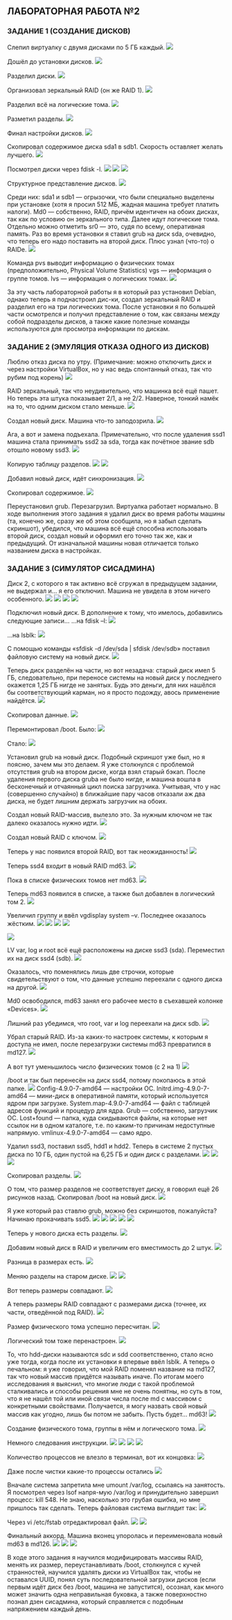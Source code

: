 ## ЛАБОРАТОРНАЯ РАБОТА №2

### ЗАДАНИЕ 1 (СОЗДАНИЕ ДИСКОВ)

Слепил виртуалку с двумя дисками по 5 ГБ каждый.
![](https://github.com/NickolayGordeev/JIA6OPATOPHbIE_PA6OTbI/blob/master/Laba%202/Screenshots/Task_1-01.jpg)

Дошёл до установки дисков.
![](https://github.com/NickolayGordeev/JIA6OPATOPHbIE_PA6OTbI/blob/master/Laba%202/Screenshots/Task_1-02.jpg)

Разделил диски.
![](https://github.com/NickolayGordeev/JIA6OPATOPHbIE_PA6OTbI/blob/master/Laba%202/Screenshots/Task_1-03.jpg)

Организовал зеркальный RAID (он же RAID 1).
![](https://github.com/NickolayGordeev/JIA6OPATOPHbIE_PA6OTbI/blob/master/Laba%202/Screenshots/Task_1-04.jpg)

Разделил всё на логические тома.
![](https://github.com/NickolayGordeev/JIA6OPATOPHbIE_PA6OTbI/blob/master/Laba%202/Screenshots/Task_1-05.jpg)

Разметил разделы.
![](https://github.com/NickolayGordeev/JIA6OPATOPHbIE_PA6OTbI/blob/master/Laba%202/Screenshots/Task_1-06.jpg)

Финал настройки дисков.
![](https://github.com/NickolayGordeev/JIA6OPATOPHbIE_PA6OTbI/blob/master/Laba%202/Screenshots/Task_1-07.jpg)

Скопировал содержимое диска sda1 в sdb1. Скорость оставляет желать лучшего.
![](https://github.com/NickolayGordeev/JIA6OPATOPHbIE_PA6OTbI/blob/master/Laba%202/Screenshots/Task_1-08.jpg)

Посмотрел диски через fdisk -l.
![](https://github.com/NickolayGordeev/JIA6OPATOPHbIE_PA6OTbI/blob/master/Laba%202/Screenshots/Task_1-09.jpg)
![](https://github.com/NickolayGordeev/JIA6OPATOPHbIE_PA6OTbI/blob/master/Laba%202/Screenshots/Task_1-10.jpg)
![](https://github.com/NickolayGordeev/JIA6OPATOPHbIE_PA6OTbI/blob/master/Laba%202/Screenshots/Task_1-11.jpg)

Структурное представление дисков.
![](https://github.com/NickolayGordeev/JIA6OPATOPHbIE_PA6OTbI/blob/master/Laba%202/Screenshots/Task_1-12.jpg)

Среди них: sda1 и sdb1 — огрызочки, что были специально выделены при установке (хотя я просил 512 МБ, жадная машина требует платить налоги). Md0 — собственно, RAID, причём идентичен на обоих дисках, так как по условию он зеркального типа. Далее идут логические тома. Отдельно можно отметить sr0 — это, судя по всему, оперативная память. Раз во время установки я ставил grub на диск sda, очевидно, что теперь его надо поставить на второй диск. Плюс узнал (что-то) о RAIDе.
![](https://github.com/NickolayGordeev/JIA6OPATOPHbIE_PA6OTbI/blob/master/Laba%202/Screenshots/Task_1-13.jpg)

Команда pvs выводит информацию о физических томах (предположительно, Physical Volume Statistics)
vgs — информация о группе томов.
lvs — информация о логических томах.
![](https://github.com/NickolayGordeev/JIA6OPATOPHbIE_PA6OTbI/blob/master/Laba%202/Screenshots/Task_1-14.jpg)

За эту часть лабораторной работы я в который раз установил Debian, однако теперь я поднастроил дис-ки, создал зеркальный RAID и разделил его на три логических тома. После установки я по большей части осмотрелся и получил представление о том, как связаны между собой подразделы дисков, а также какие полезные команды используются для просмотра информации по дискам.

### ЗАДАНИЕ 2 (ЭМУЛЯЦИЯ ОТКАЗА ОДНОГО ИЗ ДИСКОВ)

Люблю отказ диска по утру. (Примечание: можно отключить диск и через настройки VirtualBox, но у нас ведь спонтанный отказ, так что рубим под корень)
![](https://github.com/NickolayGordeev/JIA6OPATOPHbIE_PA6OTbI/blob/master/Laba%202/Screenshots/Task_2-01.JPG)

RAID зеркальный, так что неудивительно, что машинка всё ещё пашет. Но теперь эта штука показывает 2/1, а не 2/2. Наверное, тонкий намёк на то, что одним диском стало меньше.
![](https://github.com/NickolayGordeev/JIA6OPATOPHbIE_PA6OTbI/blob/master/Laba%202/Screenshots/Task_2-02.JPG)

Создал новый диск. Машина что-то заподозрила.
![](https://github.com/NickolayGordeev/JIA6OPATOPHbIE_PA6OTbI/blob/master/Laba%202/Screenshots/Task_2-03.JPG)

Ага, а вот и замена подъехала. Примечательно, что после удаления ssd1 машина стала принимать ssd2 за sda, тогда как почётное звание sdb отошло новому ssd3.
![](https://github.com/NickolayGordeev/JIA6OPATOPHbIE_PA6OTbI/blob/master/Laba%202/Screenshots/Task_2-04.JPG)

Копирую таблицу разделов.
![](https://github.com/NickolayGordeev/JIA6OPATOPHbIE_PA6OTbI/blob/master/Laba%202/Screenshots/Task_2-05.JPG)
![](https://github.com/NickolayGordeev/JIA6OPATOPHbIE_PA6OTbI/blob/master/Laba%202/Screenshots/Task_2-06.JPG)

Добавил новый диск, идёт синхронизация.
![](https://github.com/NickolayGordeev/JIA6OPATOPHbIE_PA6OTbI/blob/master/Laba%202/Screenshots/Task_2-07.JPG)

Скопировал содержимое.
![](https://github.com/NickolayGordeev/JIA6OPATOPHbIE_PA6OTbI/blob/master/Laba%202/Screenshots/Task_2-08.JPG)

Переустановил grub. Перезагрузил. Виртуалка работает нормально.
В ходе выполнения этого задания я удалил диск во время работы машины (та, конечно же, сразу же об этом сообщила, но я забыл сделать скриншот), убедился, что машина всё ещё способна использовать второй диск, создал новый и оформил его точно так же, как и предыдущий. От изначальной машины новая отличается только названием диска в настройках.

### ЗАДАНИЕ 3 (СИМУЛЯТОР СИСАДМИНА)

Диск 2, с которого я так активно всё сгружал в предыдущем задании, не выдержал и… я его отключил. Машина не увидела в этом ничего особенного.
![](https://github.com/NickolayGordeev/JIA6OPATOPHbIE_PA6OTbI/blob/master/Laba%202/Screenshots/Task_3-01.JPG)
![](https://github.com/NickolayGordeev/JIA6OPATOPHbIE_PA6OTbI/blob/master/Laba%202/Screenshots/Task_3-02.JPG)
![](https://github.com/NickolayGordeev/JIA6OPATOPHbIE_PA6OTbI/blob/master/Laba%202/Screenshots/Task_3-03.JPG)
![](https://github.com/NickolayGordeev/JIA6OPATOPHbIE_PA6OTbI/blob/master/Laba%202/Screenshots/Task_3-04.JPG)

Подключил новый диск. В дополнение к тому, что имелось, добавились следующие записи…
…на fdisk –l:
![](https://github.com/NickolayGordeev/JIA6OPATOPHbIE_PA6OTbI/blob/master/Laba%202/Screenshots/Task_3-05.JPG)

…на lsblk:
![](https://github.com/NickolayGordeev/JIA6OPATOPHbIE_PA6OTbI/blob/master/Laba%202/Screenshots/Task_3-06.JPG)

С помощью команды «sfdisk -d /dev/sda | sfdisk /dev/sdb» поставил файловую систему на новый диск.
![](https://github.com/NickolayGordeev/JIA6OPATOPHbIE_PA6OTbI/blob/master/Laba%202/Screenshots/Task_3-07.JPG)

Теперь диск разделён на части, но вот незадача: старый диск имел 5 ГБ, следовательно, при переносе системы на новый диск у последнего окажется 1,25 ГБ нигде не занятых. Будь это деньги, для них нашёлся бы соответствующий карман, но я просто подожду, авось применение найдётся.
![](https://github.com/NickolayGordeev/JIA6OPATOPHbIE_PA6OTbI/blob/master/Laba%202/Screenshots/Task_3-08.JPG)

Скопировал данные.
![](https://github.com/NickolayGordeev/JIA6OPATOPHbIE_PA6OTbI/blob/master/Laba%202/Screenshots/Task_3-09.JPG)

Перемонтировал /boot.
Было:
![](https://github.com/NickolayGordeev/JIA6OPATOPHbIE_PA6OTbI/blob/master/Laba%202/Screenshots/Task_3-10.JPG)

Стало:
![](https://github.com/NickolayGordeev/JIA6OPATOPHbIE_PA6OTbI/blob/master/Laba%202/Screenshots/Task_3-11.JPG)

Установил grub на новый диск. Подобный скриншот уже был, но я поясню, зачем мы это делаем. Я уже столкнулся с проблемой отсутствия grub на втором диске, когда взял старый бэкап. После удаления первого диска grubа не было нигде, и машина вошла в бесконечный и отчаянный цикл поиска загрузчика. Учитывая, что у нас (совершенно случайно) в ближайшие пару часов отказали аж два диска, не будет лишним держать загрузчик на обоих.

Создал новый RAID-массив, вылезло это. За нужным ключом не так далеко оказалось нужно идти.
![](https://github.com/NickolayGordeev/JIA6OPATOPHbIE_PA6OTbI/blob/master/Laba%202/Screenshots/Task_3-12.JPG)

Создал новый RAID с ключом.
![](https://github.com/NickolayGordeev/JIA6OPATOPHbIE_PA6OTbI/blob/master/Laba%202/Screenshots/Task_3-13.JPG)

Теперь у нас появился второй RAID, вот так неожиданность!
![](https://github.com/NickolayGordeev/JIA6OPATOPHbIE_PA6OTbI/blob/master/Laba%202/Screenshots/Task_3-14.JPG)

Теперь ssd4 входит в новый RAID md63.
![](https://github.com/NickolayGordeev/JIA6OPATOPHbIE_PA6OTbI/blob/master/Laba%202/Screenshots/Task_3-15.JPG)

Пока в списке физических томов нет md63.
![](https://github.com/NickolayGordeev/JIA6OPATOPHbIE_PA6OTbI/blob/master/Laba%202/Screenshots/Task_3-16.JPG)

Теперь md63 появился в списке, а также был добавлен в логический том 2.
![](https://github.com/NickolayGordeev/JIA6OPATOPHbIE_PA6OTbI/blob/master/Laba%202/Screenshots/Task_3-17.JPG)

Увеличил группу и ввёл vgdisplay system –v. Последнее оказалось жёстким.
![](https://github.com/NickolayGordeev/JIA6OPATOPHbIE_PA6OTbI/blob/master/Laba%202/Screenshots/Task_3-18.JPG)
![](https://github.com/NickolayGordeev/JIA6OPATOPHbIE_PA6OTbI/blob/master/Laba%202/Screenshots/Task_3-19.JPG)
![](https://github.com/NickolayGordeev/JIA6OPATOPHbIE_PA6OTbI/blob/master/Laba%202/Screenshots/Task_3-20.JPG)
![](https://github.com/NickolayGordeev/JIA6OPATOPHbIE_PA6OTbI/blob/master/Laba%202/Screenshots/Task_3-21.JPG)

![](https://github.com/NickolayGordeev/JIA6OPATOPHbIE_PA6OTbI/blob/master/Laba%202/Screenshots/Task_3-22.JPG)

LV var, log и root всё ещё расположены на диске ssd3 (sda). Переместил их на диск ssd4 (sdb).
![](https://github.com/NickolayGordeev/JIA6OPATOPHbIE_PA6OTbI/blob/master/Laba%202/Screenshots/Task_3-23.JPG)

Оказалось, что поменялись лишь две строчки, которые свидетельствуют о том, что данные успешно переехали с одного диска на другой.
![](https://github.com/NickolayGordeev/JIA6OPATOPHbIE_PA6OTbI/blob/master/Laba%202/Screenshots/Task_3-24.JPG)

Md0 освободился, md63 занял его рабочее место в съехавшей колонке «Devices».
![](https://github.com/NickolayGordeev/JIA6OPATOPHbIE_PA6OTbI/blob/master/Laba%202/Screenshots/Task_3-25.JPG)

Лишний раз убедимся, что root, var и log переехали на диск sdb.
![](https://github.com/NickolayGordeev/JIA6OPATOPHbIE_PA6OTbI/blob/master/Laba%202/Screenshots/Task_3-26.JPG)

Убрал старый RAID. Из-за каких-то настроек системы, к которым я доступа не имел, после перезагрузки системы md63 превратился в md127.
![](https://github.com/NickolayGordeev/JIA6OPATOPHbIE_PA6OTbI/blob/master/Laba%202/Screenshots/Task_3-27.JPG)

А вот тут уменьшилось число физических томов (с 2 на 1)
![](https://github.com/NickolayGordeev/JIA6OPATOPHbIE_PA6OTbI/blob/master/Laba%202/Screenshots/Task_3-28.JPG)

/boot и так был перенесён на диск ssd4, потому покопаюсь в этой папке.
![](https://github.com/NickolayGordeev/JIA6OPATOPHbIE_PA6OTbI/blob/master/Laba%202/Screenshots/Task_3-29.JPG)
Config-4.9.0-7-amd64 — настройки ОС.
Initrd.img-4.9.0-7-amd64 — мини-диск в оперативной памяти, который используется ядром при загрузке.
System.map-4.9.0-7-amd64 — файл с таблицей адресов функций и процедур для ядра.
Grub — собственно, загрузчик ОС.
Lost+found — папка, куда скидываются файлы, на которые нет ссылок ни в одном каталоге, т.е. по каким-то причинам недоступные напрямую.
vmlinux-4.9.0-7-amd64 — само ядро.

Удалил ssd3, поставил ssd5, hdd1 и hdd2. Теперь в системе 2 пустых диска по 10 ГБ, один пустой на 6,25 ГБ и один диск с разделами.
![](https://github.com/NickolayGordeev/JIA6OPATOPHbIE_PA6OTbI/blob/master/Laba%202/Screenshots/Task_3-30.JPG)
![](https://github.com/NickolayGordeev/JIA6OPATOPHbIE_PA6OTbI/blob/master/Laba%202/Screenshots/Task_3-31.JPG)
![](https://github.com/NickolayGordeev/JIA6OPATOPHbIE_PA6OTbI/blob/master/Laba%202/Screenshots/Task_3-32.JPG)

Скопировал разделы.
![](https://github.com/NickolayGordeev/JIA6OPATOPHbIE_PA6OTbI/blob/master/Laba%202/Screenshots/Task_3-33.JPG)

О том, что размер разделов не соответствует диску, я говорил ещё 26 рисунков назад.
Скопировал /boot на новый диск.
![](https://github.com/NickolayGordeev/JIA6OPATOPHbIE_PA6OTbI/blob/master/Laba%202/Screenshots/Task_3-34.JPG)

Я уже который раз ставлю grub, можно без скриншотов, пожалуйста?
Начинаю прокачивать ssd5.
![](https://github.com/NickolayGordeev/JIA6OPATOPHbIE_PA6OTbI/blob/master/Laba%202/Screenshots/Task_3-35.JPG)
![](https://github.com/NickolayGordeev/JIA6OPATOPHbIE_PA6OTbI/blob/master/Laba%202/Screenshots/Task_3-36.JPG)
![](https://github.com/NickolayGordeev/JIA6OPATOPHbIE_PA6OTbI/blob/master/Laba%202/Screenshots/Task_3-37.JPG)
![](https://github.com/NickolayGordeev/JIA6OPATOPHbIE_PA6OTbI/blob/master/Laba%202/Screenshots/Task_3-38.JPG)
![](https://github.com/NickolayGordeev/JIA6OPATOPHbIE_PA6OTbI/blob/master/Laba%202/Screenshots/Task_3-39.JPG)

Теперь у нового диска есть разделы.
![](https://github.com/NickolayGordeev/JIA6OPATOPHbIE_PA6OTbI/blob/master/Laba%202/Screenshots/Task_3-40.JPG)

Добавим новый диск в RAID и увеличим его вместимость до 2 штук.
![](https://github.com/NickolayGordeev/JIA6OPATOPHbIE_PA6OTbI/blob/master/Laba%202/Screenshots/Task_3-41.JPG)

Разница в размерах есть.
![](https://github.com/NickolayGordeev/JIA6OPATOPHbIE_PA6OTbI/blob/master/Laba%202/Screenshots/Task_3-42.JPG)

Меняю разделы на старом диске.
![](https://github.com/NickolayGordeev/JIA6OPATOPHbIE_PA6OTbI/blob/master/Laba%202/Screenshots/Task_3-43.JPG)
![](https://github.com/NickolayGordeev/JIA6OPATOPHbIE_PA6OTbI/blob/master/Laba%202/Screenshots/Task_3-44.JPG)

Вот теперь размеры совпадают.
![](https://github.com/NickolayGordeev/JIA6OPATOPHbIE_PA6OTbI/blob/master/Laba%202/Screenshots/Task_3-45.JPG)

А теперь размеры RAID совпадают с размерами диска (точнее, их части, отведённой под RAID).
![](https://github.com/NickolayGordeev/JIA6OPATOPHbIE_PA6OTbI/blob/master/Laba%202/Screenshots/Task_3-46.JPG)

Размер физического тома успешно пересчитан.
![](https://github.com/NickolayGordeev/JIA6OPATOPHbIE_PA6OTbI/blob/master/Laba%202/Screenshots/Task_3-47.JPG)

Логический том тоже перенастроен.
![](https://github.com/NickolayGordeev/JIA6OPATOPHbIE_PA6OTbI/blob/master/Laba%202/Screenshots/Task_3-48.JPG)

То, что hdd-диски называются sdc и sdd соответственно, стало ясно уже тогда, когда после их установки я впервые ввёл lsblk. А теперь о печальном: я уже говорил, что мой RAID поменял название на md127, так что новый массив придётся называть иначе. По итогам моего исследования я выяснил, что многие люди с такой проблемой сталкивались и способы решения мне не очень понятны, но суть в том, что я не нашёл той или иной связи числа после md с массивом с конкретными свойствами. Получается, я могу назвать свой новый массив как угодно, лишь бы потом не забыть. Пусть будет… md63!
![](https://github.com/NickolayGordeev/JIA6OPATOPHbIE_PA6OTbI/blob/master/Laba%202/Screenshots/Task_3-49.JPG)

Создание физического тома, группы в нём и логического тома.
![](https://github.com/NickolayGordeev/JIA6OPATOPHbIE_PA6OTbI/blob/master/Laba%202/Screenshots/Task_3-50.JPG)

Немного следования инструкции.
![](https://github.com/NickolayGordeev/JIA6OPATOPHbIE_PA6OTbI/blob/master/Laba%202/Screenshots/Task_3-51.JPG)
![](https://github.com/NickolayGordeev/JIA6OPATOPHbIE_PA6OTbI/blob/master/Laba%202/Screenshots/Task_3-52.JPG)
![](https://github.com/NickolayGordeev/JIA6OPATOPHbIE_PA6OTbI/blob/master/Laba%202/Screenshots/Task_3-53.JPG)
![](https://github.com/NickolayGordeev/JIA6OPATOPHbIE_PA6OTbI/blob/master/Laba%202/Screenshots/Task_3-54.JPG)

Количество процессов не влезло в терминал, вот их концовка:
![](https://github.com/NickolayGordeev/JIA6OPATOPHbIE_PA6OTbI/blob/master/Laba%202/Screenshots/Task_3-55.JPG)

Даже после чистки какие-то процессы остались
![](https://github.com/NickolayGordeev/JIA6OPATOPHbIE_PA6OTbI/blob/master/Laba%202/Screenshots/Task_3-56.JPG)

Вначале система запретила мне umount /var/log, ссылаясь на занятость. Я посмотрел через lsof напря-мую /var/log и принудительно завершил процесс: kill 548. Не знаю, насколько это грубая ошибка, но мне пришлось так сделать. Теперь файловая система выглядит так:
![](https://github.com/NickolayGordeev/JIA6OPATOPHbIE_PA6OTbI/blob/master/Laba%202/Screenshots/Task_3-57.JPG)

Через vi /etc/fstab отредактировал файл.
![](https://github.com/NickolayGordeev/JIA6OPATOPHbIE_PA6OTbI/blob/master/Laba%202/Screenshots/Task_3-58.JPG)
![](https://github.com/NickolayGordeev/JIA6OPATOPHbIE_PA6OTbI/blob/master/Laba%202/Screenshots/Task_3-59.JPG)

Финальный аккорд. Машина вконец упоролась и переименовала новый md63 в md126.
![](https://github.com/NickolayGordeev/JIA6OPATOPHbIE_PA6OTbI/blob/master/Laba%202/Screenshots/Task_3-60.JPG)
![](https://github.com/NickolayGordeev/JIA6OPATOPHbIE_PA6OTbI/blob/master/Laba%202/Screenshots/Task_3-61.JPG)
![](https://github.com/NickolayGordeev/JIA6OPATOPHbIE_PA6OTbI/blob/master/Laba%202/Screenshots/Task_3-62.JPG)

В ходе этого задания я научился модифицировать массивы RAID, менять их размер, переустанавливать /boot, столкнулся с кучей странностей, научился удалять диски из VirtualBox так, чтобы не оставался UUID, понял суть последовательной загрузки дисков (если первым идёт диск без /boot, машина не запустится), осознал, как много может значить одна неправильная буковка, а также поверхностно познал дзен сисадмина, который справляется с подобным напряжением каждый день.
